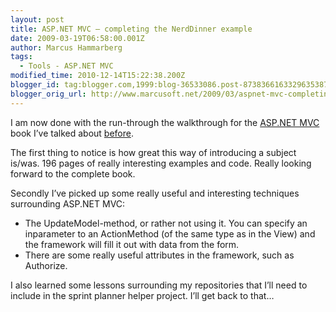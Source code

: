 ```yaml
---
layout: post
title: ASP.NET MVC – completing the NerdDinner example
date: 2009-03-19T06:58:00.001Z
author: Marcus Hammarberg
tags:
  - Tools - ASP.NET MVC
modified_time: 2010-12-14T15:22:38.200Z
blogger_id: tag:blogger.com,1999:blog-36533086.post-8738366163329635387
blogger_orig_url: http://www.marcusoft.net/2009/03/aspnet-mvc-completing-nerddinner.html
---
```




I am now done with the run-through the walkthrough for the
<a href="http://www.asp.net/mvc/" target="_blank">ASP.NET MVC</a> book
I’ve talked about <a
href="http://www.marcusoft.net/2009/03/aspnet-mvc-nerd-dinner-example.html"
target="_blank">before</a>.

The first thing to notice is how great this way of introducing a subject
is/was. 196 pages of really interesting examples and code. Really
looking forward to the complete book.

Secondly I’ve picked up some really useful and interesting techniques
surrounding ASP.NET MVC:

-   The UpdateModel-method, or rather not using it. You can specify an
    inparameter to an ActionMethod (of the same type as in the View) and
    the framework will fill it out with data from the form.
-   There are some really useful attributes in the framework, such as
    Authorize.

I also learned some lessons surrounding my repositories that I’ll need
to include in the sprint planner helper project. I’ll get back to that…
